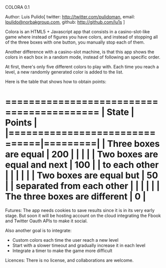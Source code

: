 COLORA 0.1

Author: Luis Pulido[
	twitter: http://twitter.com/pulidoman,
	email: lpulido@norbakgroup.com,
	github: http://github.com/lu1s
]

Colora is an HTML5 + Javascript app that consists in a casino-slot-like game where 
instead of figures you have colors, and instead of stopping all of the three boxes 
with one button, you manually stop each of them.

Another difference with a casino-slot machine, is that this app shows the colors 
in each box in a random mode, instead of following an specific order.

At first, there's only five different colors to play with. Each time you reach 
a level, a new randomly generated color is added to the list.

Here is the table that shows how to obtain points:

 ==========================================
|  State					 	| Points  |
|===============================|=========|
| Three boxes are equal			|	200   |
|								|		  |
| Two boxes are equal and next	|	100   |
| to each other					|		  |
|								|		  |
| Two boxes are equal but		|	 50   |
| separated from each other		|		  |
|								|		  |
| The three boxes are different	|	  0   |
===========================================

Futures:
The app needs cookies to save results since it is in its very early stage.
But soon it will be hosting account on the cloud integrating the Fbook and 
Twitter Oauth APIs to make it social.

Also another goal is to integrate:

* Custom colors each time the user reach a new level
* Start with a slower timeout and gradually increase it in each level
* Integrate a timer to make the game more difficult

Licences:
There is no license, and collaborations are welcome.

